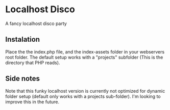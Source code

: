 # Localhost Disco
A fancy localhost disco party

## Instalation
Place the the index.php file, and the index-assets folder in your webservers root folder.
The default setup works with a "projects" subfolder (This is the directory that PHP reads).

## Side notes
Note that this funky localhost version is currently not optimized for dynamic folder setup (default only works with a projects sub-folder). I'm looking to improve this in the future.
